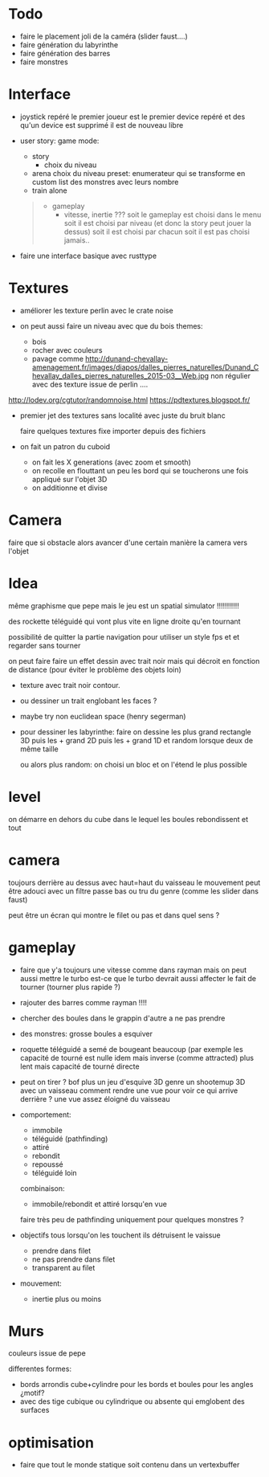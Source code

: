 # Todo

* faire le placement joli de la caméra (slider faust....)
* faire génération du labyrinthe
* faire génération des barres
* faire monstres

# Interface


* joystick repéré le premier joueur est le premier device repéré et des qu'un device est supprimé il est de nouveau libre
* user story:
  game mode:
  * story
    * choix du niveau
  * arena
    choix du niveau
    preset: enumerateur qui se transforme en custom
    list des monstres avec leurs nombre
  * train alone

  > * gameplay
  >   * vitesse, inertie ???
  > soit le gameplay est choisi dans le menu soit il est choisi par niveau (et donc la story peut jouer la dessus)
  > soit il est choisi par chacun
  > soit il est pas choisi jamais..

* faire une interface basique avec rusttype

# Textures

* améliorer les texture perlin avec le crate noise

* on peut aussi faire un niveau avec que du bois
  themes:
  * bois
  * rocher avec couleurs
  * pavage comme http://dunand-chevallay-amenagement.fr/images/diapos/dalles_pierres_naturelles/Dunand_Chevallay_dalles_pierres_naturelles_2015-03__Web.jpg
    non régulier avec des texture issue de perlin ....

http://lodev.org/cgtutor/randomnoise.html
https://pdtextures.blogspot.fr/

* premier jet des textures sans localité avec juste du bruit blanc

  faire quelques textures fixe importer depuis des fichiers

* on fait un patron du cuboid
  * on fait les X generations (avec zoom et smooth)
  * on recolle en flouttant un peu les bord qui se toucherons une fois appliqué sur l'objet 3D
  * on additionne et divise

# Camera

faire que si obstacle alors avancer d'une certain manière la camera vers l'objet

# Idea

même graphisme que pepe mais le jeu est un spatial simulator !!!!!!!!!!!

des rockette téléguidé qui vont plus vite en ligne droite qu'en tournant

possibilité de quitter la partie navigation pour utiliser un style fps et et regarder sans tourner

on peut faire faire un effet dessin avec trait noir mais qui décroit en fonction de distance (pour éviter le problème des objets loin)
* texture avec trait noir contour.
* ou dessiner un trait englobant les faces ?

* maybe try non euclidean space (henry segerman)

* pour dessiner les labyrinthe: faire on dessine les plus grand rectangle 3D puis les + grand 2D puis les + grand 1D
  et random lorsque deux de même taille

  ou alors plus random: on choisi un bloc et on l'étend le plus possible

# level

on démarre en dehors du cube dans le lequel les boules rebondissent et tout

# camera

toujours derrière au dessus avec haut=haut du vaisseau
le mouvement peut être adouci avec un filtre passe bas ou tru du genre (comme les slider dans faust)

peut être un écran qui montre le filet ou pas et dans quel sens ?

# gameplay

* faire que y'a toujours une vitesse comme dans rayman mais on peut aussi mettre le turbo
  est-ce que le turbo devrait aussi affecter le fait de tourner (tourner plus rapide ?)

* rajouter des barres comme rayman !!!!

* chercher des boules dans le grappin
  d'autre a ne pas prendre

* des monstres: grosse boules a esquiver

* roquette téléguidé a semé de bougeant beaucoup (par exemple les capacité de tourné est nulle
  idem mais inverse (comme attracted) plus lent mais capacité de tourné directe

* peut on tirer ? bof plus un jeu d'esquive 3D genre un shootemup 3D avec un vaisseau
  comment rendre une vue pour voir ce qui arrive derrière ? une vue assez éloigné du vaisseau

* comportement:
  * immobile
  * téléguidé (pathfinding)
  * attiré
  * rebondit
  * repoussé
  * téléguidé loin

  combinaison:
  * immobile/rebondit et attiré lorsqu'en vue

  faire très peu de pathfinding uniquement pour quelques monstres ?

* objectifs
  tous lorsqu'on les touchent ils détruisent le vaissue
  * prendre dans filet
  * ne pas prendre dans filet
  * transparent au filet

* mouvement:
  * inertie plus ou moins


# Murs

couleurs issue de pepe

differentes formes:
* bords arrondis cube+cylindre pour les bords et boules pour les angles
  ¿motif?
* avec des tige cubique ou cylindrique ou absente qui emglobent des surfaces

# optimisation

* faire que tout le monde statique soit contenu dans un vertexbuffer
